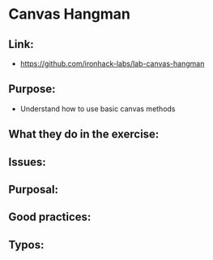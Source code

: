# Canvas Hangman

## Link:
  - https://github.com/ironhack-labs/lab-canvas-hangman

## Purpose:
  - Understand how to use basic canvas methods

## What they do in the exercise:

## Issues:

## Purposal:

## Good practices:

## Typos: